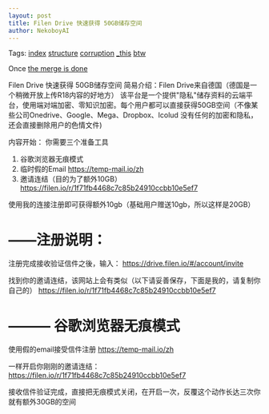 ```yaml
---
layout: post
title: Filen Drive 快速获得 50GB储存空间
author: NekoboyAI
---
```


Tags: [index](#index) [structure](#structure) [corruption](#facebook) [_this](#epiphany) [btw](#btw)

Once [the merge is done](http://mfp19.github.io/2016/01/01/Standing.html) 

Filen Drive 快速获得 50GB储存空间
简易介绍：Filen Drive来自德国（德国是一个稍微开放上传R18内容的好地方）
该平台是一个提供"隐私"储存资料的云端平台，使用端对端加密、零知识加密。每个用户都可以直接获得50GB空间（不像某些公司Onedrive、Google、Mega、Dropbox、Icolud 没有任何的加密和隐私，还会直接删除用户的色情文件)

内容开始：
你需要三个准备工具
1. 谷歌浏览器无痕模式
2. 临时假的Email https://temp-mail.io/zh
3. 邀请连结（目的为了额外10GB）https://filen.io/r/1f71fb4468c7c85b24910ccbb10e5ef7


使用我的连接注册即可获得额外10gb（基础用户赠送10gb，所以这样是20GB）

# ——注册说明：

注册完成接收验证信件之後，输入：
https://drive.filen.io/#/account/invite

找到你的邀请连结，该网站上会有类似（以下请妥善保存，下面是我的，请复制你自己的）
https://filen.io/r/1f71fb4468c7c85b24910ccbb10e5ef7

# ——— 谷歌浏览器无痕模式
使用假的email接受信件注册
 https://temp-mail.io/zh

一样开启你刚刚的邀请连结：
https://filen.io/r/1f71fb4468c7c85b24910ccbb10e5ef7

接收信件验证完成，直接把无痕模式关闭，在开启一次，反覆这个动作长达三次你就有额外30GB的空间
